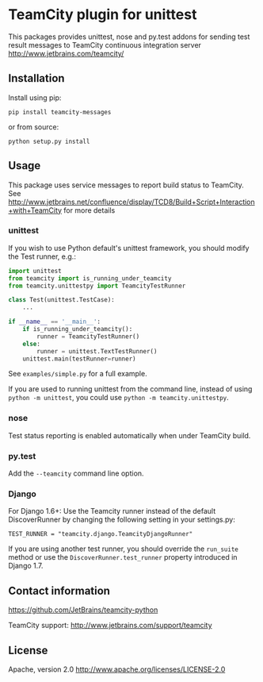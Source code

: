 TeamCity plugin for unittest
============================

This packages provides unittest, nose and py.test addons for sending test result messages to TeamCity continuous integration server http://www.jetbrains.com/teamcity/

Installation
------------
Install using pip:

    pip install teamcity-messages

or from source:

    python setup.py install


Usage
-----
This package uses service messages to report  build status to TeamCity. See http://www.jetbrains.net/confluence/display/TCD8/Build+Script+Interaction+with+TeamCity for more details

### unittest
If you wish to use Python default's unittest framework, you should modify the Test runner, e.g.:

```python
import unittest
from teamcity import is_running_under_teamcity
from teamcity.unittestpy import TeamcityTestRunner

class Test(unittest.TestCase):
    ...

if __name__ == '__main__':
    if is_running_under_teamcity():
        runner = TeamcityTestRunner()
    else:
        runner = unittest.TextTestRunner()
    unittest.main(testRunner=runner)
```

See `examples/simple.py` for a full example.

If you are used to running unittest from the command line, instead of using `python -m unittest`, you could use `python -m teamcity.unittestpy`. 

### nose
Test status reporting is enabled automatically when under TeamCity build.

### py.test
Add the `--teamcity` command line option.

### Django
For Django 1.6+: Use the Teamcity runner instead of the default DiscoverRunner by changing the following setting in your settings.py:

    TEST_RUNNER = "teamcity.django.TeamcityDjangoRunner"

If you are using another test runner, you should override the `run_suite` method or use the `DiscoverRunner.test_runner` property introduced in Django 1.7.


Contact information
-------------------

https://github.com/JetBrains/teamcity-python

TeamCity support: http://www.jetbrains.com/support/teamcity

License
-------

Apache, version 2.0
http://www.apache.org/licenses/LICENSE-2.0
